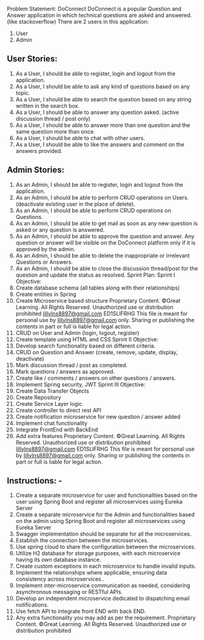 Problem Statement:
DoConnect
DoConnect is a popular Question and Answer application in which technical questions are asked and
answered. (like stackoverflow)
There are 2 users in this application:
1. User
2. Admin
## User Stories:
1. As a User, I should be able to register, login and logout from the application.
2. As a User, I should be able to ask any kind of questions based on any topic.
3. As a User, I should be able to search the question based on any string written in the search box.
4. As a User, I should be able to answer any question asked. (active discussion thread / post only)
5. As a User, I should be able to answer more than one question and the same question more than once.
6. As a User, I should be able to chat with other users.
7. As a User, I should be able to like the answers and comment on the answers provided.
## Admin Stories:
1. As an Admin, I should be able to register, login and logout from the application.
2. As an Admin, I should be able to perform CRUD operations on Users. (deactivate existing user in the
place of delete).
3. As an Admin, I should be able to perform CRUD operations on Questions.
4. As an Admin, I should be able to get mail as soon as any new question is asked or any question is
answered.
5. As an Admin, I should be able to approve the question and answer. Any question or answer will be
visible on the DoConnect platform only if it is approved by the admin.
6. As an Admin, I should be able to delete the inappropriate or irrelevant Questions or Answers.
7. As an Admin, I should be able to close the discussion thread/post for the question and update the
status as resolved.
Sprint Plan:
Sprint I Objective:
1. Create database schema (all tables along with their relationships)
2. Create entities in Spring
3. Create Microservice based structure
Proprietary Content. ©Great Learning. All Rights Reserved. Unauthorized use or distribution prohibited
lillylns8897@gmail.com
ED1SLIFRHG
This file is meant for personal use by lillylns8897@gmail.com only.
Sharing or publishing the contents in part or full is liable for legal action.
4. CRUD on User and Admin (login, logout, register)
5. Create template using HTML and CSS
Sprint II Objective:
1. Develop search functionality based on different criteria.
2. CRUD on Question and Answer (create, remove, update, display, deactivate)
3. Mark discussion thread / post as completed.
4. Mark questions / answers as approved.
5. Create like / comments / answers on other questions / answers.
6. Implement Spring security, JWT
Sprint III Objective:
1. Create Data Transfer Objects
2. Create Repository
3. Create Service Layer logic
4. Create controller to direct rest API
5. Create notification microservice for new question / answer added
6. Implement chat functionality
7. Integrate FrontEnd with BackEnd
8. Add extra features
Proprietary Content. ©Great Learning. All Rights Reserved. Unauthorized use or distribution prohibited
lillylns8897@gmail.com
ED1SLIFRHG
This file is meant for personal use by lillylns8897@gmail.com only.
Sharing or publishing the contents in part or full is liable for legal action.
## Instructions: -
1. Create a separate microservice for user and functionalities based on the user using Spring Boot and
register all microservices using Eureka Server
2. Create a separate microservice for the Admin and functionalities based on the admin using Spring Boot
and register all microservices using Eureka Server
3. Swagger implementation should be separate for all the microservices.
4. Establish the connection between the microservices.
5. Use spring cloud to share the configuration between the microservices.
6. Utilize H2 database for storage purposes, with each microservice having its own database instance.
7. Create custom exceptions in each microservice to handle invalid inputs.
8. Implement the relationships where applicable, ensuring data consistency across microservices..
9. Implement inter-microservice communication as needed, considering asynchronous messaging or RESTful APIs.
10. Develop an independent microservice dedicated to dispatching email notifications.
11. Use fetch API to integrate front END with back END.
12. Any extra functionality you may add as per the requirement.
Proprietary Content. ©Great Learning. All Rights Reserved. Unauthorized use or distribution prohibited

